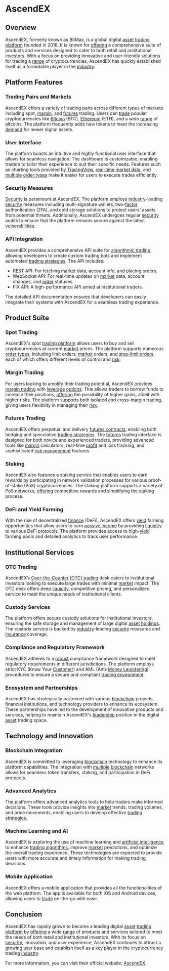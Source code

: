 # AscendEX

## Overview

AscendEX, formerly known as BitMax, is a global digital [asset](../a/asset.md) [trading platform](../t/trading_platform.md) founded in 2018. It is known for [offering](../o/offering.md) a comprehensive suite of products and services designed to cater to both retail and institutional investors. With a focus on providing innovative and user-friendly solutions for trading a [range](../r/range.md) of cryptocurrencies, AscendEX has quickly established itself as a formidable player in the [industry](../i/industry.md).

## Platform Features

### Trading Pairs and Markets

AscendEX offers a variety of trading pairs across different types of markets including spot, [margin](../m/margin.md), and [futures](../f/futures.md) trading. Users can [trade](../t/trade.md) popular cryptocurrencies like [Bitcoin](../b/bitcoin.md) (BTC), [Ethereum](../e/ethereum_.md) (ETH), and a wide [range](../r/range.md) of altcoins. The platform frequently adds new tokens to meet the increasing [demand](../d/demand.md) for newer digital assets.

### User Interface

The platform boasts an intuitive and highly functional user interface that allows for seamless navigation. The dashboard is customizable, enabling traders to tailor their experience to suit their specific needs. Features such as charting tools provided by [TradingView](../t/tradingview.md), [real-time market data](../r/real-time_market_data.md), and [multiple](../m/multiple.md) [order types](../o/order_types_in_trading.md) make it easier for users to execute trades efficiently.

### Security Measures

[Security](../s/security.md) is paramount at AscendEX. The platform employs [industry](../i/industry.md)-leading [security](../s/security.md) measures including multi-signature wallets, two-[factor](../f/factor.md) authentication (2FA), and cold storage solutions to protect users' assets from potential threats. Additionally, AscendEX undergoes regular [security](../s/security.md) audits to ensure that the platform remains secure against the latest vulnerabilities.

### API Integration

AscendEX provides a comprehensive API suite for [algorithmic trading](../a/accountability.md), allowing developers to create custom trading bots and implement automated [trading strategies](../t/trading_strategies.md). The API includes:

- REST API: For fetching [market](../m/market.md) data, account info, and placing orders.
- WebSocket API: For real-time updates on [market](../m/market.md) data, account changes, and [order](../o/order.md) statuses.
- FIX API: A high-performance API aimed at institutional traders.

The detailed API documentation ensures that developers can easily integrate their systems with AscendEX for a seamless trading experience.

## Product Suite

### Spot Trading

AscendEX's spot [trading platform](../t/trading_platform.md) allows users to buy and sell cryptocurrencies at current [market](../m/market.md) prices. The platform supports numerous [order types](../o/order_types_in_trading.md), including limit orders, [market](../m/market.md) orders, and [stop-limit orders](../s/stop-limit_orders.md), each of which offers different levels of control and [risk](../r/risk.md).

### Margin Trading

For users looking to amplify their trading potential, AscendEX provides [margin trading](../m/margin_trading.md) with [leverage](../l/leverage.md) [options](../o/options.md). This allows traders to borrow funds to increase their positions, [offering](../o/offering.md) the possibility of higher gains, albeit with higher risks. The platform supports both isolated and cross-[margin trading](../m/margin_trading.md), giving users flexibility in managing their [risk](../r/risk.md).

### Futures Trading

AscendEX offers perpetual and delivery [futures contracts](../f/futures_contracts.md), enabling both hedging and speculative [trading strategies](../t/trading_strategies.md). The [futures](../f/futures.md) trading interface is designed for both novice and experienced traders, providing advanced tools like [margin](../m/margin.md) calculators, real-time [profit](../p/profit.md) and loss tracking, and sophisticated [risk management](../r/risk_management.md) features.

### Staking

AscendEX also features a staking service that enables users to earn rewards by participating in network validation processes for various proof-of-stake (PoS) cryptocurrencies. The staking platform supports a variety of PoS networks, [offering](../o/offering.md) competitive rewards and simplifying the staking process.

### DeFi and Yield Farming

With the rise of decentralized [finance](../f/finance.md) (DeFi), AscendEX offers [yield](../y/yield.md) farming opportunities that allow users to earn [passive income](../p/passive_income.md) by providing [liquidity](../l/liquidity.md) to various DeFi protocols. The platform provides access to high-[yield](../y/yield.md) farming pools and detailed analytics to track user performance.

## Institutional Services

### OTC Trading

AscendEX’s [Over-the-Counter (OTC) trading](../o/over-the-counter_(otc)_trading.md) desk caters to institutional investors looking to execute large trades with minimal [market](../m/market.md) impact. The OTC desk offers deep [liquidity](../l/liquidity.md), competitive pricing, and personalized service to meet the unique needs of institutional clients.

### Custody Services

The platform offers secure custody solutions for institutional investors, ensuring the safe storage and management of large digital [asset](../a/asset.md) [holdings](../h/holdings.md). The custody service is backed by [industry](../i/industry.md)-leading [security](../s/security.md) measures and [insurance](../i/insurance.md) coverage.

### Compliance and Regulatory Framework

AscendEX adheres to a [robust](../r/robust.md) compliance framework designed to meet regulatory requirements in different jurisdictions. The platform employs strict KYC (Know Your [Customer](../c/customer.md)) and AML (Anti-[Money Laundering](../m/money_laundering.md)) procedures to ensure a secure and compliant [trading environment](../t/trading_environment.md).

### Ecosystem and Partnerships

AscendEX has strategically partnered with various [blockchain](../b/blockchain_in_trading.md) projects, financial institutions, and technology providers to enhance its ecosystem. These partnerships have led to the development of innovative products and services, helping to maintain AscendEX's [leadership](../l/leadership.md) position in the digital [asset](../a/asset.md) trading space.

## Technology and Innovation

### Blockchain Integration

AscendEX is committed to leveraging [blockchain](../b/blockchain_in_trading.md) technology to enhance its platform capabilities. The integration with [multiple](../m/multiple.md) [blockchain](../b/blockchain_in_trading.md) networks allows for seamless token transfers, staking, and participation in DeFi protocols.

### Advanced Analytics

The platform offers advanced analytics tools to help traders make informed decisions. These tools provide insights into [market](../m/market.md) trends, trading volumes, and price movements, enabling users to develop effective [trading strategies](../t/trading_strategies.md).

### Machine Learning and AI

AscendEX is exploring the use of machine learning and [artificial intelligence](../a/artificial_intelligence_in_trading.md) to enhance [trading algorithms](../t/trading_algorithms.md), improve [market](../m/market.md) predictions, and optimize the overall trading experience. These technologies are expected to provide users with more accurate and timely information for making trading decisions.

### Mobile Application

AscendEX offers a mobile application that provides all the functionalities of the web platform. The app is available for both iOS and Android devices, allowing users to [trade](../t/trade.md) on-the-go with ease.

## Conclusion

AscendEX has rapidly grown to become a leading digital [asset](../a/asset.md) [trading platform](../t/trading_platform.md) by [offering](../o/offering.md) a wide [range](../r/range.md) of products and services tailored to meet the needs of both retail and institutional investors. With its focus on [security](../s/security.md), innovation, and user experience, AscendEX continues to attract a growing user base and establish itself as a key player in the cryptocurrency trading [industry](../i/industry.md).

For more information, you can visit their official website: [AscendEX](https://ascendex.com).